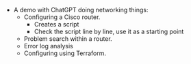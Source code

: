 - A demo with ChatGPT doing networking things:
    - Configuring a Cisco router.
        - Creates a script
        - Check the script line by line, use it as a starting point
    - Problem search within a router.
    - Error log analysis
    - Configuring using Terraform.

